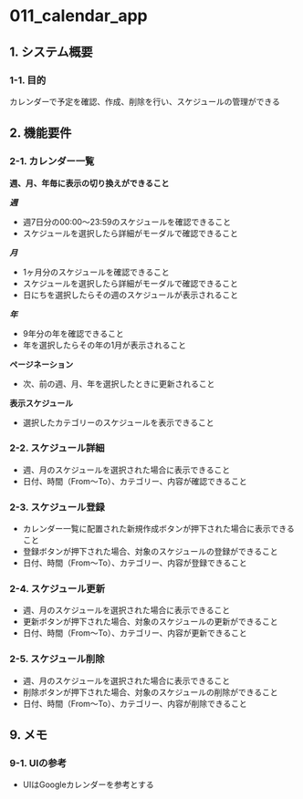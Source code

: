 # 011_calendar_app

## 1. システム概要

### 1-1. 目的
カレンダーで予定を確認、作成、削除を行い、スケジュールの管理ができる

## 2. 機能要件

### 2-1. カレンダー一覧

**週、月、年毎に表示の切り換えができること**

***週***
- 週7日分の00:00～23:59のスケジュールを確認できること
- スケジュールを選択したら詳細がモーダルで確認できること

***月***
- 1ヶ月分のスケジュールを確認できること
- スケジュールを選択したら詳細がモーダルで確認できること
- 日にちを選択したらその週のスケジュールが表示されること

***年***
- 9年分の年を確認できること
- 年を選択したらその年の1月が表示されること

**ページネーション**
- 次、前の週、月、年を選択したときに更新されること

**表示スケジュール**
- 選択したカテゴリーのスケジュールを表示できること

### 2-2. スケジュール詳細
- 週、月のスケジュールを選択された場合に表示できること
- 日付、時間（From～To）、カテゴリー、内容が確認できること

### 2-3. スケジュール登録
- カレンダー一覧に配置された新規作成ボタンが押下された場合に表示できること
- 登録ボタンが押下された場合、対象のスケジュールの登録ができること
- 日付、時間（From～To）、カテゴリー、内容が登録できること

### 2-4. スケジュール更新
- 週、月のスケジュールを選択された場合に表示できること
- 更新ボタンが押下された場合、対象のスケジュールの更新ができること
- 日付、時間（From～To）、カテゴリー、内容が更新できること

### 2-5. スケジュール削除
- 週、月のスケジュールを選択された場合に表示できること
- 削除ボタンが押下された場合、対象のスケジュールの削除ができること
- 日付、時間（From～To）、カテゴリー、内容が削除できること

## 9. メモ

### 9-1. UIの参考
- UIはGoogleカレンダーを参考とする
